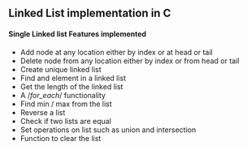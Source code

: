 ## Linked List implementation in C

#### Single Linked list Features implemented
* Add node at any location either by index or at head or tail
* Delete node from any location either by index or from head or tail
* Create unique linked list
* Find and element in a linked list
* Get the length of the linked list
* A /*for_each*/ functionality
* Find min / max from the list
* Reverse a list
* Check if two lists are equal
* Set operations on list such as union and intersection
* Function to clear the list
